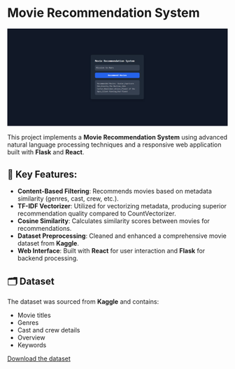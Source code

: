 # Movie Recommendation System

![Project Image](ui.png)

This project implements a **Movie Recommendation System** using advanced natural language processing techniques and a responsive web application built with **Flask** and **React**.

## 🔑 Key Features:

- **Content-Based Filtering**: Recommends movies based on metadata similarity (genres, cast, crew, etc.).
- **TF-IDF Vectorizer**: Utilized for vectorizing metadata, producing superior recommendation quality compared to CountVectorizer.
- **Cosine Similarity**: Calculates similarity scores between movies for recommendations.
- **Dataset Preprocessing**: Cleaned and enhanced a comprehensive movie dataset from **Kaggle**.
- **Web Interface**: Built with **React** for user interaction and **Flask** for backend processing.

## 🗂️ Dataset

The dataset was sourced from **Kaggle** and contains:

- Movie titles
- Genres
- Cast and crew details
- Overview
- Keywords

[Download the dataset](https://www.kaggle.com/datasets/tmdb/tmdb-movie-metadata)
